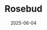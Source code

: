 ---  
layout: startup_page  
title: "Rosebud"  
id: "rosebud.app"  
permalink: "/rosebudrosebud.app06042025/"  
website: "https://rosebud.app/"  
funding_round: "Seed"  
funding_amount: "$6M"  
investors: "Bessemer Venture Partners, 776, Initialized Capital, Fuel Capital, Avenir, Tim Ferriss, and other investors"  
about: "Rosebud is an AI-powered journaling app that analyzes journal entries to identify patterns and provide insights, questions, and guidance. The app aims to help users better understand themselves, build new habits, and track goals. Users can access Rosebud via the web, iOS, and Android platforms."  
markets: "AI, Mental Wellness, Mobile Apps, Software"  
hq: "Santa Monica, California, United States"  
founded_year: "2019"  
linkedin: "https://www.linkedin.com/company/rosebud-journal"  
twitter: "https://twitter.com/joinrosebud"  
instagram: ""  
facebook: "https://www.facebook.com/61551416756727"  
crunchbase: "https://www.crunchbase.com/organization/rosebud-5bb1"  
pitchbook: "https://pitchbook.com/profiles/company/432493-66"  

date_display: "04-Jun-2025"  
date: "2025-06-04"

# SEO Optimization  
meta_title: "Rosebud - Seed Funding ($6M)"  
meta_description: "Rosebud, Rosebud is an AI-powered journaling app that analyzes journal entries to identify patterns and provide insights, questions, and guidance. The app aims..."  
meta_keywords: "Rosebud, AI, Mental Wellness, Mobile Apps, Software, Seed funding"  
canonical_url: "https://startup.projectstartups.com/rosebudrosebud.app06042025/"  
---
